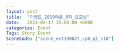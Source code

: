 ```yaml
---
layout: post
title:  "이벤트_2019여름_0화_오프닝"
date:   2021-04-17 15:00:00 +0000
categories: Event
Tags: Story Event
SceneCode: ["scene_evt190627_cp0_q1_s10"]
---
```

